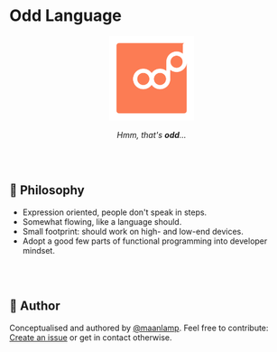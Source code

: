 # Odd Language

<div align="center">
<img src="./odd.svg" height="150" alt="An orange rectangle with rounded edges, with the word 'odd' written on it. The last 'd' is raised above the corpus height of the rest of the word.">

_Hmm, that's **odd**..._
</div>

<br/>
<br/>

## 🧠 Philosophy
- Expression oriented, people don't speak in steps.
- Somewhat flowing, like a language should.
- Small footprint: should work on high- and low-end devices.
- Adopt a good few parts of functional programming into developer mindset.

<br/>
<br/>

## 🤸 Author
Conceptualised and authored by [@maanlamp](https://github.com/maanlamp). Feel free to contribute: [Create an issue](https://github.com/oddlanguage/odd/issues/new) or get in contact otherwise.